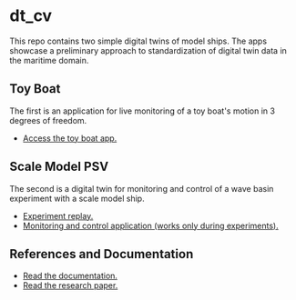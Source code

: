 # dt_cv
This repo contains two simple digital twins of model ships. The apps showcase a preliminary approach to standardization of digital twin data in the maritime domain.

## Toy Boat
The first is an application for live monitoring of a toy boat's motion in 3 degrees of freedom.
* [Access the toy boat app.](https://shiplab.github.io/dt_cv/aquarium_demo)

## Scale Model PSV
The second is a digital twin for monitoring and control of a wave basin experiment with a scale model ship.
* [Experiment replay.](https://shiplab.github.io/dt_cv/basin_demo.html)
* [Monitoring and control application (works only during experiments).](https://shiplab.github.io/dt_cv/basin_client.html)

## References and Documentation
* [Read the documentation.](https://github.com/shiplab/dt_cv/wiki)
* [Read the research paper.](https://github.com/shiplab/dt_cv/wiki/Academic-publications)
